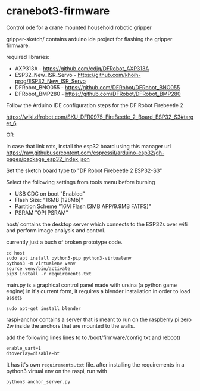 # cranebot3-firmware
Control ode for a crane mounted household robotic gripper

gripper-sketch/ contains arduino ide project for flashing the gripper firmware.

required libraries:

 - AXP313A - https://github.com/cdjq/DFRobot_AXP313A
 - ESP32_New_ISR_Servo - https://github.com/khoih-prog/ESP32_New_ISR_Servo
 - DFRobot_BNO055 - https://github.com/DFRobot/DFRobot_BNO055
 - DFRobot_BMP280 - https://github.com/DFRobot/DFRobot_BMP280


Follow the Arduino IDE configuration steps for the DF Robot Firebeetle 2

  https://wiki.dfrobot.com/SKU_DFR0975_FireBeetle_2_Board_ESP32_S3#target_6

OR

  In case that link rots, install the esp32 board using this manager url https://raw.githubusercontent.com/espressif/arduino-esp32/gh-pages/package_esp32_index.json
  
  Set the sketch board type to "DF Robot Firebeetle 2 ESP32-S3"
  
  Select the following settings from tools menu before burning
	
 - USB CDC on boot "Enabled"
 - Flash Size: "16MB (128Mb)"
 - Partition Scheme "16M Flash (3MB APP/9.9MB FATFS)"
 - PSRAM "OPI PSRAM"

host/ contains the desktop server which connects to the ESP32s over wifi and perform image analysis and control.

currently just a buch of broken prototype code.

    cd host
    sudo apt install python3-pip python3-virtualenv
    python3 -m virtualenv venv
    source venv/bin/activate
    pip3 install -r requirements.txt

main.py is a graphical control panel made with ursina (a python game engine)
in it's current form, it requires a blender installation in order to load assets

    sudo apt-get install blender

raspi-anchor contains a server that is meant to run on the raspberry pi zero 2w inside the anchors
that are mounted to the walls.

add the following lines lines to to /boot/firmware/config.txt and reboot)

    enable_uart=1
    dtoverlay=disable-bt

It has it's own `requirements.txt` file.
after installing the requirements in a python3 virtual env on the raspi, run with

    python3 anchor_server.py